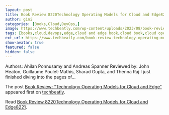 ```yaml
---
layout: post
title: Book Review 8220Technology Operating Models for Cloud and Edge8221
author: gini
categories: [Books,Cloud,DevOps,]
image: https://www.techbeatly.com/wp-content/uploads/2023/08/book-review-technology-operating-models-for-cloud-and-edge-1024x775.jpeg
tags: [books,cloud,devops,edge,cloud and edge book,cloud book,cloud operating model,devops book,]
ext_url: https://www.techbeatly.com/book-review-technology-operating-models-for-cloud-and-edge/
show-avatar: true
featured: false
hidden: false
---
```


<p>Authors: Ahilan Ponnusamy and Andreas Spanner Reviewed by: John Heaton, Guillaume Poulet-Mathis, Sharad Gupta, and Thenna Raj I just finished diving into the pages of&#46;&#46;&#46;</p>
<p>The post <a href="https://www.techbeatly.com/book-review-technology-operating-models-for-cloud-and-edge/">Book Review: &#8220;Technology Operating Models for Cloud and Edge&#8221;</a> appeared first on <a href="https://www.techbeatly.com">techbeatly</a>.</p>

Read [Book Review 8220Technology Operating Models for Cloud and Edge8221](https://www.techbeatly.com/book-review-technology-operating-models-for-cloud-and-edge/).